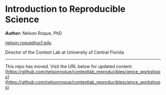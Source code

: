 # Introduction to Reproducible Science

***Author:*** Nelson Roque, PhD

[nelson.roque@ucf.edu](nelson.roque@ucf.edu)

Director of the Context Lab at University of Central Florida

-----

This repo has moved. Visit the URL below for updated content. [https://github.com/nelsonroque/contextlab_reproduciblescience_workshops](https://github.com/nelsonroque/contextlab_reproduciblescience_workshops)